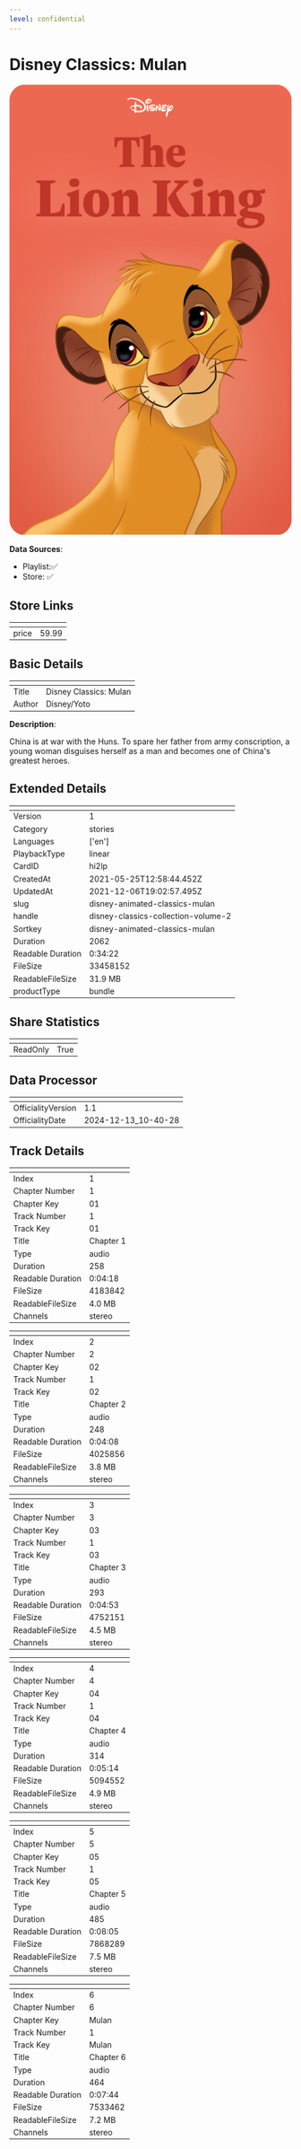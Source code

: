 ```yaml
---
level: confidential
---
```

# Disney Classics: Mulan

![card_[hi2lp].png](../../img/cards/card_[hi2lp].png)

**Data Sources**: 

- Playlist:✅
- Store: ✅


## Store Links

| <!-- --> | <!-- --> |
| - | - |
| price | 59.99 |


## Basic Details

| <!-- --> | <!-- --> |
| - | - |
| Title | Disney Classics: Mulan |
| Author | Disney/Yoto |

**Description**:

China is at war with the Huns. To spare her father from army conscription, a young woman disguises herself as a man and becomes one of China's greatest heroes.


## Extended Details

| <!-- --> | <!-- --> |
| - | - |
| Version | 1 |
| Category | stories |
| Languages | ['en'] |
| PlaybackType | linear |
| CardID | hi2lp |
| CreatedAt | 2021-05-25T12:58:44.452Z |
| UpdatedAt | 2021-12-06T19:02:57.495Z |
| slug | disney-animated-classics-mulan |
| handle | disney-classics-collection-volume-2 |
| Sortkey | disney-animated-classics-mulan |
| Duration | 2062 |
| Readable Duration | 0:34:22 |
| FileSize | 33458152 |
| ReadableFileSize | 31.9 MB |
| productType | bundle |


## Share Statistics

| <!-- --> | <!-- --> |
| - | - |
| ReadOnly | True |


## Data Processor

| <!-- --> | <!-- --> |
| - | - |
| OfficialityVersion | 1.1
| OfficialityDate | 2024-12-13_10-40-28


## Track Details

| <!-- --> | <!-- --> |
| - | - |
| Index | 1 |
| Chapter Number | 1 |
| Chapter Key | 01 |
| Track Number | 1 |
| Track Key | 01 |
| Title | Chapter 1 |
| Type | audio |
| Duration | 258 |
| Readable Duration | 0:04:18 |
| FileSize | 4183842 |
| ReadableFileSize | 4.0 MB |
| Channels | stereo |

| <!-- --> | <!-- --> |
| - | - |
| Index | 2 |
| Chapter Number | 2 |
| Chapter Key | 02 |
| Track Number | 1 |
| Track Key | 02 |
| Title | Chapter 2 |
| Type | audio |
| Duration | 248 |
| Readable Duration | 0:04:08 |
| FileSize | 4025856 |
| ReadableFileSize | 3.8 MB |
| Channels | stereo |

| <!-- --> | <!-- --> |
| - | - |
| Index | 3 |
| Chapter Number | 3 |
| Chapter Key | 03 |
| Track Number | 1 |
| Track Key | 03 |
| Title | Chapter 3 |
| Type | audio |
| Duration | 293 |
| Readable Duration | 0:04:53 |
| FileSize | 4752151 |
| ReadableFileSize | 4.5 MB |
| Channels | stereo |

| <!-- --> | <!-- --> |
| - | - |
| Index | 4 |
| Chapter Number | 4 |
| Chapter Key | 04 |
| Track Number | 1 |
| Track Key | 04 |
| Title | Chapter 4 |
| Type | audio |
| Duration | 314 |
| Readable Duration | 0:05:14 |
| FileSize | 5094552 |
| ReadableFileSize | 4.9 MB |
| Channels | stereo |

| <!-- --> | <!-- --> |
| - | - |
| Index | 5 |
| Chapter Number | 5 |
| Chapter Key | 05 |
| Track Number | 1 |
| Track Key | 05 |
| Title | Chapter 5 |
| Type | audio |
| Duration | 485 |
| Readable Duration | 0:08:05 |
| FileSize | 7868289 |
| ReadableFileSize | 7.5 MB |
| Channels | stereo |

| <!-- --> | <!-- --> |
| - | - |
| Index | 6 |
| Chapter Number | 6 |
| Chapter Key | Mulan |
| Track Number | 1 |
| Track Key | Mulan |
| Title | Chapter 6 |
| Type | audio |
| Duration | 464 |
| Readable Duration | 0:07:44 |
| FileSize | 7533462 |
| ReadableFileSize | 7.2 MB |
| Channels | stereo |


